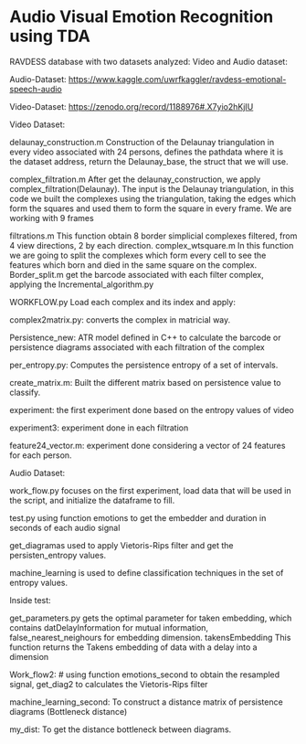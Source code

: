 # Audio Visual Emotion Recognition using TDA

RAVDESS database with two datasets analyzed: Video and Audio dataset:

Audio-Dataset: https://www.kaggle.com/uwrfkaggler/ravdess-emotional-speech-audio

Video-Dataset: https://zenodo.org/record/1188976#.X7yio2hKjIU

Video Dataset:

delaunay_construction.m Construction of the Delaunay triangulation in every video associated with 24 persons, defines the pathdata where it is the dataset address, return the Delaunay_base, the struct that we will use.

complex_filtration.m After get the delaunay_construction, we apply complex_filtration(Delaunay). The input is the Delaunay triangulation, in this code we built the complexes using the triangulation, taking the edges which form the squares and used them to form the square in every frame. We are working with 9 frames

filtrations.m This function obtain 8 border simplicial complexes filtered, from 4 view directions, 2 by each direction.
complex_wtsquare.m In this function we are going to split the complexes which form every cell to see the features which born and died in the same square on the complex.
Border_split.m get the barcode associated with each filter complex, applying the Incremental_algorithm.py

WORKFLOW.py
Load each complex and its index and apply:

complex2matrix.py: converts the complex in matricial way.

Persistence_new: ATR model defined in C++ to calculate the barcode or persistence diagrams associated with each filtration of the complex

per_entropy.py: Computes the persistence entropy of a set of intervals.

create_matrix.m: Built the different matrix based on persistence value to classify.

experiment: the first experiment done based on the entropy values of video

experiment3: experiment done in each filtration

feature24_vector.m: experiment done considering a vector of 24 features for each person.

Audio Dataset:

work_flow.py focuses on the first experiment, load data that will be used in the script, and initialize the dataframe to fill.

test.py using function emotions to get the embedder and duration in seconds of each audio signal

get_diagramas used to apply Vietoris-Rips filter and get the persisten_entropy values.

machine_learning is used to define classification techniques in the set of entropy values.

Inside test:

get_parameters.py gets the optimal parameter for taken embedding, which contains datDelayInformation for mutual information, false_nearest_neighours for embedding dimension.
takensEmbedding This function returns the Takens embedding of data with a delay into a dimension

Work_flow2: # using function emotions_second to obtain the resampled signal, get_diag2 to calculates the Vietoris-Rips filter

machine_learning_second: To construct a distance matrix of persistence diagrams (Bottleneck distance)

my_dist: To get the distance bottleneck between diagrams.
